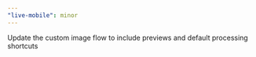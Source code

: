 ```yaml
---
"live-mobile": minor
---
```


Update the custom image flow to include previews and default processing shortcuts
